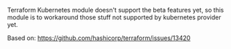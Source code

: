 Terraform Kubernetes module doesn't support the beta features yet, so this module is to workaround those stuff not supported by kubernetes provider yet.

Based on:
https://github.com/hashicorp/terraform/issues/13420
